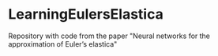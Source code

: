 # LearningEulersElastica
Repository with code from the paper "Neural networks for the approximation of Euler’s elastica"
